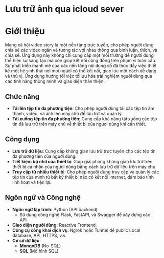 # Lưu trữ ảnh qua icloud sever
# Giới thiệu


Mạng xã hội video story là một nền tảng trực tuyến, cho phép người dùng chia sẻ các video ngắn và tương tác với nhau thông qua bình luận, thích, và chia sẻ. Ứng dụng này không chỉ cung cấp một môi trường để người dùng thể hiện sự sáng tạo mà còn giúp kết nối cộng đồng trên phạm vi toàn cầu. Sự phát triển mạnh mẽ của các nền tảng nội dung số đã thúc đẩy việc thiết kế một hệ sinh thái nơi mọi người có thể kết nối, giao lưu một cách dễ dàng và thú vị. Ứng dụng hướng tới việc tối ưu hóa trải nghiệm người dùng qua các tính năng thông minh và giao diện thân thiện.

## Chức năng

- **Tải lên tệp tin đa phương tiện**: Cho phép người dùng tải các tệp tin âm thanh, video, và ảnh lên máy chủ để lưu trữ và quản lý.
- **Tải xuống tệp tin đa phương tiện**: Cung cấp khả năng tải xuống các tệp tin đã lưu trữ trên máy chủ về thiết bị của người dùng khi cần thiết.

## Công dụng

- **Lưu trữ dữ liệu**: Cung cấp không gian lưu trữ trực tuyến cho các tệp tin đa phương tiện của người dùng.
- **Tiết kiệm bộ nhớ của thiết bị**: Giúp giải phóng không gian lưu trữ trên thiết bị cá nhân của người dùng bằng cách lưu trữ dữ liệu trên máy chủ.
- **Truy cập từ nhiều thiết bị**: Cho phép người dùng truy cập và quản lý các tệp tin của mình từ bất kỳ thiết bị nào có kết nối internet, đảm bảo tính linh hoạt và tiện lợi.

## Ngôn ngữ và Công nghệ

- **Ngôn ngữ lập trình**: Python (API backend)
  - Sử dụng công nghệ Flask, FastAPI, và Swagger để xây dựng các API.
- **Giao diện người dùng**: Reactive Frontend.
- **Công cụ công khai dịch vụ**: Ngrok hoặc Tunnel để public Local database, API, HTTPS, v.v.
- **Cơ sở dữ liệu**:
  - **MongoDB** (No-SQL)
  - **SQL** (Mô hình SQL)
